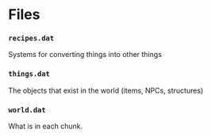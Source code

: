 # Files

### `recipes.dat`

Systems for converting things into other things

### `things.dat`

The objects that exist in the world (items, NPCs, structures)

### `world.dat`

What is in each chunk.